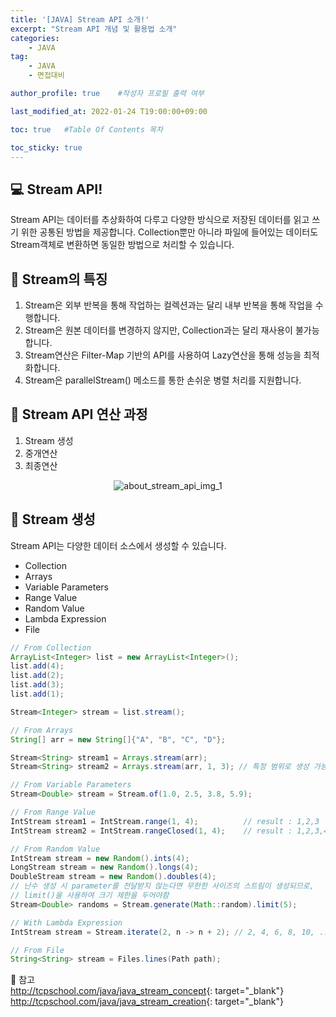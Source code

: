 ```yaml
---
title: '[JAVA] Stream API 소개!' 
excerpt: "Stream API 개념 및 활용법 소개"
categories:
    - JAVA
tag:
    - JAVA
    - 면접대비

author_profile: true    #작성자 프로필 출력 여부

last_modified_at: 2022-01-24 T19:00:00+09:00

toc: true   #Table Of Contents 목차 

toc_sticky: true
---
```


## 💻 Stream API!
Stream API는 데이터를 추상화하여 다루고 다양한 방식으로 저장된 데이터를 읽고 쓰기 위한 공통된 방법을 제공합니다.
Collection뿐만 아니라 파일에 들어있는 데이터도 Stream객체로 변환하면 동일한 방법으로 처리할 수 있습니다.

## 🎈 Stream의 특징
1. Stream은 외부 반복을 통해 작업하는 컬렉션과는 달리 내부 반복을 통해 작업을 수행합니다.
2. Stream은 원본 데이터를 변경하지 않지만, Collection과는 달리 재사용이 불가능합니다.
3. Stream연산은 Filter-Map 기반의 API를 사용하여 Lazy연산을 통해 성능을 최적화합니다.
4. Stream은 parallelStream() 메소드를 통한 손쉬운 병렬 처리를 지원합니다. 

## 🌊 Stream API 연산 과정
1. Stream 생성
2. 중개연산
3. 최종연산

<p align="center">
    <img src="https://user-images.githubusercontent.com/26996562/150715979-0f9dce8b-689c-4fac-a769-8baad3def0a8.png" alt="about_stream_api_img_1"/>
</p>

## 🛒 Stream 생성
Stream API는 다양한 데이터 소스에서 생성할 수 있습니다.
- Collection
- Arrays
- Variable Parameters
- Range Value
- Random Value
- Lambda Expression
- File

``` java
// From Collection
ArrayList<Integer> list = new ArrayList<Integer>();
list.add(4);
list.add(2);
list.add(3);
list.add(1);

Stream<Integer> stream = list.stream();

// From Arrays
String[] arr = new String[]{"A", "B", "C", "D"};

Stream<String> stream1 = Arrays.stream(arr);
Stream<String> stream2 = Arrays.stream(arr, 1, 3); // 특정 범위로 생성 가능

// From Variable Parameters
Stream<Double> stream = Stream.of(1.0, 2.5, 3.8, 5.9);

// From Range Value
IntStream stream1 = IntStream.range(1, 4);          // result : 1,2,3
IntStream stream2 = IntStream.rangeClosed(1, 4);    // result : 1,2,3,4

// From Random Value
IntStream stream = new Random().ints(4);
LongStream stream = new Random().longs(4);
DoubleStream stream = new Random().doubles(4);
// 난수 생성 시 parameter를 전달받지 않는다면 무한한 사이즈의 스트림이 생성되므로, 
// limit()을 사용하여 크기 제한을 두어야함
Stream<Double> randoms = Stream.generate(Math::random).limit(5);

// With Lambda Expression
IntStream stream = Stream.iterate(2, n -> n + 2); // 2, 4, 6, 8, 10, ...

// From File
String<String> stream = Files.lines(Path path);
```

📌 참고<br>
<http://tcpschool.com/java/java_stream_concept>{: target="_blank"}<br>
<http://tcpschool.com/java/java_stream_creation>{: target="_blank"}<br>

